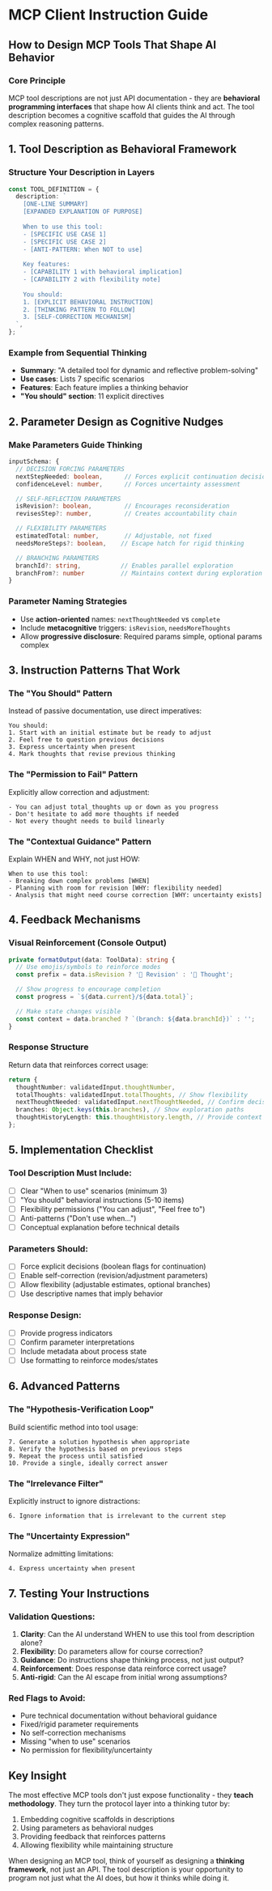 # MCP Client Instruction Guide

## How to Design MCP Tools That Shape AI Behavior

### Core Principle

MCP tool descriptions are not just API documentation - they are **behavioral programming interfaces** that shape how AI clients think and act. The tool description becomes a cognitive scaffold that guides the AI through complex reasoning patterns.

## 1. Tool Description as Behavioral Framework

### Structure Your Description in Layers

```typescript
const TOOL_DEFINITION = {
  description: `
    [ONE-LINE SUMMARY]
    [EXPANDED EXPLANATION OF PURPOSE]
    
    When to use this tool:
    - [SPECIFIC USE CASE 1]
    - [SPECIFIC USE CASE 2]
    - [ANTI-PATTERN: When NOT to use]
    
    Key features:
    - [CAPABILITY 1 with behavioral implication]
    - [CAPABILITY 2 with flexibility note]
    
    You should:
    1. [EXPLICIT BEHAVIORAL INSTRUCTION]
    2. [THINKING PATTERN TO FOLLOW]
    3. [SELF-CORRECTION MECHANISM]
  `,
};
```

### Example from Sequential Thinking

- **Summary**: "A detailed tool for dynamic and reflective problem-solving"
- **Use cases**: Lists 7 specific scenarios
- **Features**: Each feature implies a thinking behavior
- **"You should" section**: 11 explicit directives

## 2. Parameter Design as Cognitive Nudges

### Make Parameters Guide Thinking

```typescript
inputSchema: {
  // DECISION FORCING PARAMETERS
  nextStepNeeded: boolean,      // Forces explicit continuation decision
  confidenceLevel: number,      // Forces uncertainty assessment

  // SELF-REFLECTION PARAMETERS
  isRevision?: boolean,         // Encourages reconsideration
  revisesStep?: number,         // Creates accountability chain

  // FLEXIBILITY PARAMETERS
  estimatedTotal: number,       // Adjustable, not fixed
  needsMoreSteps?: boolean,    // Escape hatch for rigid thinking

  // BRANCHING PARAMETERS
  branchId?: string,           // Enables parallel exploration
  branchFrom?: number          // Maintains context during exploration
}
```

### Parameter Naming Strategies

- Use **action-oriented** names: `nextThoughtNeeded` vs `complete`
- Include **metacognitive** triggers: `isRevision`, `needsMoreThoughts`
- Allow **progressive disclosure**: Required params simple, optional params complex

## 3. Instruction Patterns That Work

### The "You Should" Pattern

Instead of passive documentation, use direct imperatives:

```
You should:
1. Start with an initial estimate but be ready to adjust
2. Feel free to question previous decisions
3. Express uncertainty when present
4. Mark thoughts that revise previous thinking
```

### The "Permission to Fail" Pattern

Explicitly allow correction and adjustment:

```
- You can adjust total_thoughts up or down as you progress
- Don't hesitate to add more thoughts if needed
- Not every thought needs to build linearly
```

### The "Contextual Guidance" Pattern

Explain WHEN and WHY, not just HOW:

```
When to use this tool:
- Breaking down complex problems [WHEN]
- Planning with room for revision [WHY: flexibility needed]
- Analysis that might need course correction [WHY: uncertainty exists]
```

## 4. Feedback Mechanisms

### Visual Reinforcement (Console Output)

```typescript
private formatOutput(data: ToolData): string {
  // Use emojis/symbols to reinforce modes
  const prefix = data.isRevision ? '🔄 Revision' : '💭 Thought';

  // Show progress to encourage completion
  const progress = `${data.current}/${data.total}`;

  // Make state changes visible
  const context = data.branched ? `(branch: ${data.branchId})` : '';
}
```

### Response Structure

Return data that reinforces correct usage:

```typescript
return {
  thoughtNumber: validatedInput.thoughtNumber,
  totalThoughts: validatedInput.totalThoughts, // Show flexibility
  nextThoughtNeeded: validatedInput.nextThoughtNeeded, // Confirm decision
  branches: Object.keys(this.branches), // Show exploration paths
  thoughtHistoryLength: this.thoughtHistory.length, // Provide context
};
```

## 5. Implementation Checklist

### Tool Description Must Include:

- [ ] Clear "When to use" scenarios (minimum 3)
- [ ] "You should" behavioral instructions (5-10 items)
- [ ] Flexibility permissions ("You can adjust", "Feel free to")
- [ ] Anti-patterns ("Don't use when...")
- [ ] Conceptual explanation before technical details

### Parameters Should:

- [ ] Force explicit decisions (boolean flags for continuation)
- [ ] Enable self-correction (revision/adjustment parameters)
- [ ] Allow flexibility (adjustable estimates, optional branches)
- [ ] Use descriptive names that imply behavior

### Response Design:

- [ ] Provide progress indicators
- [ ] Confirm parameter interpretations
- [ ] Include metadata about process state
- [ ] Use formatting to reinforce modes/states

## 6. Advanced Patterns

### The "Hypothesis-Verification Loop"

Build scientific method into tool usage:

```
7. Generate a solution hypothesis when appropriate
8. Verify the hypothesis based on previous steps
9. Repeat the process until satisfied
10. Provide a single, ideally correct answer
```

### The "Irrelevance Filter"

Explicitly instruct to ignore distractions:

```
6. Ignore information that is irrelevant to the current step
```

### The "Uncertainty Expression"

Normalize admitting limitations:

```
4. Express uncertainty when present
```

## 7. Testing Your Instructions

### Validation Questions:

1. **Clarity**: Can the AI understand WHEN to use this tool from description alone?
2. **Flexibility**: Do parameters allow for course correction?
3. **Guidance**: Do instructions shape thinking process, not just output?
4. **Reinforcement**: Does response data reinforce correct usage?
5. **Anti-rigid**: Can the AI escape from initial wrong assumptions?

### Red Flags to Avoid:

- Pure technical documentation without behavioral guidance
- Fixed/rigid parameter requirements
- No self-correction mechanisms
- Missing "when to use" scenarios
- No permission for flexibility/uncertainty

## Key Insight

The most effective MCP tools don't just expose functionality - they **teach methodology**. They turn the protocol layer into a thinking tutor by:

1. Embedding cognitive scaffolds in descriptions
2. Using parameters as behavioral nudges
3. Providing feedback that reinforces patterns
4. Allowing flexibility while maintaining structure

When designing an MCP tool, think of yourself as designing a **thinking framework**, not just an API. The tool description is your opportunity to program not just what the AI does, but how it thinks while doing it.
